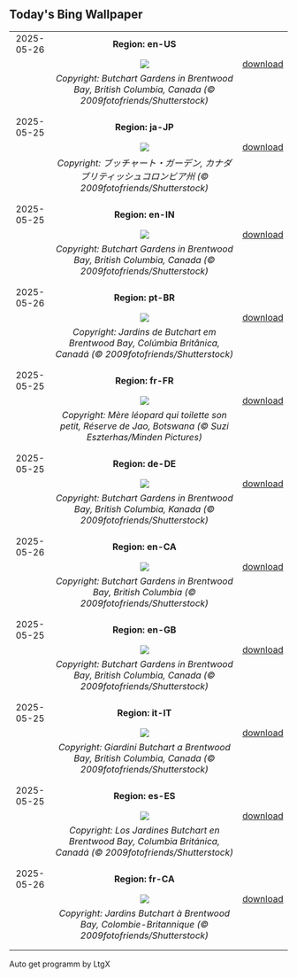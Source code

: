 ## Today's Bing Wallpaper
|      |      |      |
| :----: | :----: | :----: |
|2025-05-26|**Region: en-US**||
||![](https://www.bing.com/th?id=OHR.ButchartFlowers_EN-US3361647368_UHD.jpg&pid=hp&w=1152&h=648&rs=1&c=4)| [download](https://www.bing.com/th?id=OHR.ButchartFlowers_EN-US3361647368_UHD.jpg)|
||*Copyright: Butchart Gardens in Brentwood Bay, British Columbia, Canada (© 2009fotofriends/Shutterstock)*
||
|||
|2025-05-25|**Region: ja-JP**||
||![](https://www.bing.com/th?id=OHR.ButchartFlowers_JA-JP0238801462_UHD.jpg&pid=hp&w=1152&h=648&rs=1&c=4)| [download](https://www.bing.com/th?id=OHR.ButchartFlowers_JA-JP0238801462_UHD.jpg)|
||*Copyright: ブッチャート・ガーデン,  カナダ ブリティッシュコロンビア州 (© 2009fotofriends/Shutterstock)*
||
|||
|2025-05-25|**Region: en-IN**||
||![](https://www.bing.com/th?id=OHR.ButchartFlowers_EN-IN7712993064_UHD.jpg&pid=hp&w=1152&h=648&rs=1&c=4)| [download](https://www.bing.com/th?id=OHR.ButchartFlowers_EN-IN7712993064_UHD.jpg)|
||*Copyright: Butchart Gardens in Brentwood Bay, British Columbia, Canada (© 2009fotofriends/Shutterstock)*
||
|||
|2025-05-26|**Region: pt-BR**||
||![](https://www.bing.com/th?id=OHR.ButchartFlowers_PT-BR7345483854_UHD.jpg&pid=hp&w=1152&h=648&rs=1&c=4)| [download](https://www.bing.com/th?id=OHR.ButchartFlowers_PT-BR7345483854_UHD.jpg)|
||*Copyright: Jardins de Butchart em Brentwood Bay, Colúmbia Britânica, Canadá (© 2009fotofriends/Shutterstock)*
||
|||
|2025-05-25|**Region: fr-FR**||
||![](https://www.bing.com/th?id=OHR.LeopardMother_FR-FR7857818680_UHD.jpg&pid=hp&w=1152&h=648&rs=1&c=4)| [download](https://www.bing.com/th?id=OHR.LeopardMother_FR-FR7857818680_UHD.jpg)|
||*Copyright: Mère léopard qui toilette son petit, Réserve de Jao, Botswana (© Suzi Eszterhas/Minden Pictures)*
||
|||
|2025-05-25|**Region: de-DE**||
||![](https://www.bing.com/th?id=OHR.ButchartFlowers_DE-DE6034854764_UHD.jpg&pid=hp&w=1152&h=648&rs=1&c=4)| [download](https://www.bing.com/th?id=OHR.ButchartFlowers_DE-DE6034854764_UHD.jpg)|
||*Copyright: Butchart Gardens in Brentwood Bay, British Columbia, Kanada (© 2009fotofriends/Shutterstock)*
||
|||
|2025-05-26|**Region: en-CA**||
||![](https://www.bing.com/th?id=OHR.ButchartFlowers_EN-CA3906895004_UHD.jpg&pid=hp&w=1152&h=648&rs=1&c=4)| [download](https://www.bing.com/th?id=OHR.ButchartFlowers_EN-CA3906895004_UHD.jpg)|
||*Copyright: Butchart Gardens in Brentwood Bay, British Columbia (© 2009fotofriends/Shutterstock)*
||
|||
|2025-05-25|**Region: en-GB**||
||![](https://www.bing.com/th?id=OHR.ButchartFlowers_EN-GB2944886711_UHD.jpg&pid=hp&w=1152&h=648&rs=1&c=4)| [download](https://www.bing.com/th?id=OHR.ButchartFlowers_EN-GB2944886711_UHD.jpg)|
||*Copyright: Butchart Gardens in Brentwood Bay, British Columbia, Canada (© 2009fotofriends/Shutterstock)*
||
|||
|2025-05-25|**Region: it-IT**||
||![](https://www.bing.com/th?id=OHR.ButchartFlowers_IT-IT9191711194_UHD.jpg&pid=hp&w=1152&h=648&rs=1&c=4)| [download](https://www.bing.com/th?id=OHR.ButchartFlowers_IT-IT9191711194_UHD.jpg)|
||*Copyright: Giardini Butchart a Brentwood Bay, British Columbia, Canada (© 2009fotofriends/Shutterstock)*
||
|||
|2025-05-25|**Region: es-ES**||
||![](https://www.bing.com/th?id=OHR.ButchartFlowers_ES-ES7597902522_UHD.jpg&pid=hp&w=1152&h=648&rs=1&c=4)| [download](https://www.bing.com/th?id=OHR.ButchartFlowers_ES-ES7597902522_UHD.jpg)|
||*Copyright: Los Jardines Butchart en Brentwood Bay, Columbia Británica, Canadá (© 2009fotofriends/Shutterstock)*
||
|||
|2025-05-26|**Region: fr-CA**||
||![](https://www.bing.com/th?id=OHR.ButchartFlowers_FR-CA3267568015_UHD.jpg&pid=hp&w=1152&h=648&rs=1&c=4)| [download](https://www.bing.com/th?id=OHR.ButchartFlowers_FR-CA3267568015_UHD.jpg)|
||*Copyright: Jardins Butchart à Brentwood Bay, Colombie-Britannique (© 2009fotofriends/Shutterstock)*
||
|||

Auto get programm by LtgX
